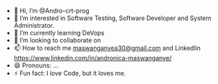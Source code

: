 - 👋 Hi, I’m @Andro-crt-prog
- 👀 I’m interested in Software Testing, Software Developer and System Administrator.
- 🌱 I’m currently learning DeVops
- 💞️ I’m looking to collaborate on 
- 📫 How to reach me maswanganyea30@gmail.com and Linkedlin https://www.linkedin.com/in/andronica-maswanganye/
- 😄 Pronouns: ...
- ⚡ Fun fact: I love Code, but it loves me.

